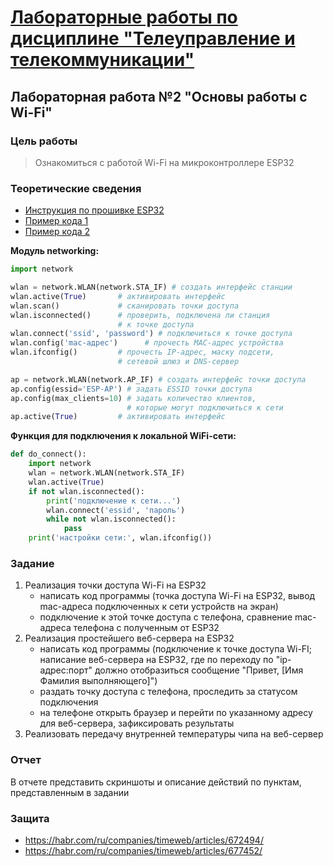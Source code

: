 # [Лабораторные работы по дисциплине "Телеуправление и телекоммуникации"](../../introduction.md)

## Лабораторная работа №2 "Основы работы с Wi-Fi"

### Цель работы
> Ознакомиться с работой Wi-Fi на микроконтроллере ESP32

### Теоретические сведения
* [Инструкция по прошивке ESP32](../../docs/firmware.md)
* [Пример кода 1](../../examples/example_3_1.py)
* [Пример кода 2](../../examples/example_3_2.py)

**Модуль networking:**
```python
import network

wlan = network.WLAN(network.STA_IF) # создать интерфейс станции
wlan.active(True)       # активировать интерфейс
wlan.scan()             # сканировать точки доступа
wlan.isconnected()      # проверить, подключена ли станция
                        # к точке доступа
wlan.connect('ssid', 'password') # подключиться к точке доступа 
wlan.config('mac-адрес')      # прочесть MAC-адрес устройства
wlan.ifconfig()         # прочесть IP-адрес, маску подсети,
                        # сетевой шлюз и DNS-сервер

ap = network.WLAN(network.AP_IF) # создать интерфейс точки доступа 
ap.config(essid='ESP-AP') # задать ESSID точки доступа
ap.config(max_clients=10) # задать количество клиентов,
                          # которые могут подключиться к сети
ap.active(True)         # активировать интерфейс
```
**Функция для подключения к локальной WiFi-сети:**
```python
def do_connect():
    import network
    wlan = network.WLAN(network.STA_IF)
    wlan.active(True)
    if not wlan.isconnected():
        print('подключение к сети...')
        wlan.connect('essid', 'пароль')
        while not wlan.isconnected():
            pass
    print('настройки сети:', wlan.ifconfig())
```

### Задание
1) Реализация точки доступа Wi-Fi на ESP32
    * написать код программы (точка доступа Wi-Fi на ESP32, вывод mac-адреса подключенных к сети устройств на экран)
    * подключение к этой точке доступа с телефона, сравнение mac-адреса телефона с полученным от ESP32
2) Реализация простейшего веб-сервера на ESP32
    * написать код программы (подключение к точке доступа Wi-FI; написание веб-сервера на ESP32,
где по переходу по "ip-адрес:порт" должно отобразиться сообщение "Привет, [Имя Фамилия выполняющего]")
    * раздать точку доступа с телефона, проследить за статусом подключения
    * на телефоне открыть браузер и перейти по указанному адресу для веб-сервера, зафиксировать результаты
3) Реализовать передачу внутренней температуры чипа на веб-сервер

### Отчет
В отчете представить скриншоты и описание действий по пунктам, представленным в задании

### Защита
* https://habr.com/ru/companies/timeweb/articles/672494/
* https://habr.com/ru/companies/timeweb/articles/677452/